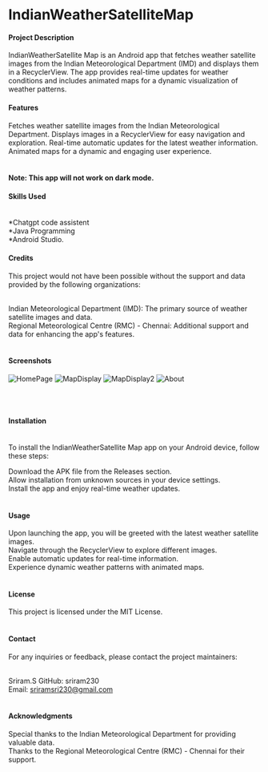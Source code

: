 <h1>IndianWeatherSatelliteMap</h1>

<h4>Project Description</h4>
IndianWeatherSatellite Map is an Android app that fetches weather satellite images from the Indian Meteorological Department (IMD) and displays them in a RecyclerView. The app provides real-time updates for weather conditions and includes animated maps for a dynamic visualization of weather patterns.<br>

<h4>Features</h4>
Fetches weather satellite images from the Indian Meteorological Department.
Displays images in a RecyclerView for easy navigation and exploration.
Real-time automatic updates for the latest weather information.
Animated maps for a dynamic and engaging user experience.<br><br>

<h4>Note: This app will not work on dark mode.</h4>

<h4>Skills Used</h4>
<br>
*Chatgpt code assistent<br>
*Java Programming <br>
*Android Studio.

<h4>Credits</h4>
This project would not have been possible without the support and data provided by the following organizations:<br><br>

Indian Meteorological Department (IMD): The primary source of weather satellite images and data.<br>
Regional Meteorological Centre (RMC) - Chennai: Additional support and data for enhancing the app's features.<br><br>

<h4>Screenshots</h4>

![HomePage](https://github.com/sriram230/indiaweathersatelite/assets/123522120/b4f80451-49b9-4a50-8a19-932b1dbac585)
![MapDisplay](https://github.com/sriram230/indiaweathersatelite/assets/123522120/ae8ec175-7905-4583-9c9a-fad1b9a8944d)
![MapDisplay2](https://github.com/sriram230/indiaweathersatelite/assets/123522120/2b94657f-c313-4348-9a45-d24238044226)
![About](https://github.com/sriram230/indiaweathersatelite/assets/123522120/912fd324-1a06-4427-8de6-e74836852d57)


<br><br>
<h4>Installation</h4><br>
To install the IndianWeatherSatellite Map app on your Android device, follow these steps:

Download the APK file from the Releases section.<br>
Allow installation from unknown sources in your device settings.<br>
Install the app and enjoy real-time weather updates.<br><br>


<h4>Usage</h4>
Upon launching the app, you will be greeted with the latest weather satellite images.<br>
Navigate through the RecyclerView to explore different images.<br>
Enable automatic updates for real-time information.<br>
Experience dynamic weather patterns with animated maps.<br><br>


<h4>License</h4>
This project is licensed under the MIT License.<br><br>

<h4>Contact</h4>
For any inquiries or feedback, please contact the project maintainers:<br><br>

Sriram.S
GitHub: sriram230<br>
Email: sriramsri230@gmail.com<br><br>

<h4>Acknowledgments</h4>
Special thanks to the Indian Meteorological Department for providing valuable data.<br>
Thanks to the Regional Meteorological Centre (RMC) - Chennai for their support.
